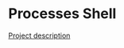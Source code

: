 # Processes Shell

[Project description](https://github.com/remzi-arpacidusseau/ostep-projects/tree/master/processes-shell)

